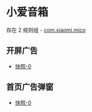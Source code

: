 # 小爱音箱

存在 2 规则组 - [com.xiaomi.mico](/src/apps/com.xiaomi.mico.ts)

## 开屏广告

- [快照-0](https://gkd-kit.gitee.io/import/12748911)

## 首页广告弹窗

- [快照-0](https://i.gkd.li/import/12745621)

